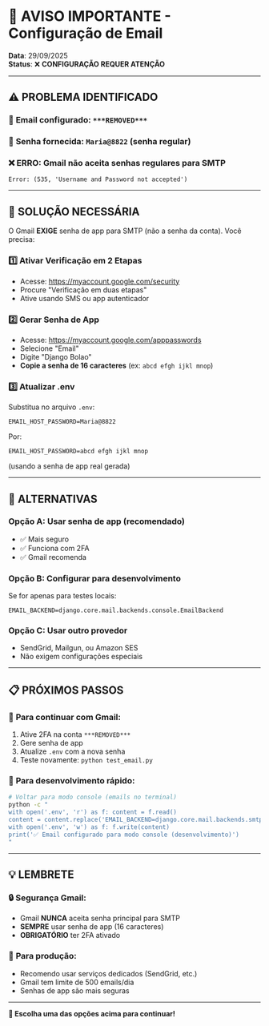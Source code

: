 # 🚨 AVISO IMPORTANTE - Configuração de Email

**Data**: 29/09/2025  
**Status**: ❌ **CONFIGURAÇÃO REQUER ATENÇÃO**  

---

## ⚠️ **PROBLEMA IDENTIFICADO**

### 📧 **Email configurado**: `***REMOVED***`
### 🔐 **Senha fornecida**: `Maria@8822` (senha regular)

### ❌ **ERRO**: Gmail não aceita senhas regulares para SMTP
```
Error: (535, 'Username and Password not accepted')
```

---

## 🔧 **SOLUÇÃO NECESSÁRIA**

O Gmail **EXIGE** senha de app para SMTP (não a senha da conta). Você precisa:

### 1️⃣ **Ativar Verificação em 2 Etapas**
- Acesse: https://myaccount.google.com/security
- Procure "Verificação em duas etapas"
- Ative usando SMS ou app autenticador

### 2️⃣ **Gerar Senha de App**
- Acesse: https://myaccount.google.com/apppasswords
- Selecione "Email" 
- Digite "Django Bolao"
- **Copie a senha de 16 caracteres** (ex: `abcd efgh ijkl mnop`)

### 3️⃣ **Atualizar .env**
Substitua no arquivo `.env`:
```env
EMAIL_HOST_PASSWORD=Maria@8822
```
Por:
```env
EMAIL_HOST_PASSWORD=abcd efgh ijkl mnop
```
(usando a senha de app real gerada)

---

## 🔄 **ALTERNATIVAS**

### **Opção A**: Usar senha de app (recomendado)
- ✅ Mais seguro
- ✅ Funciona com 2FA
- ✅ Gmail recomenda

### **Opção B**: Configurar para desenvolvimento
Se for apenas para testes locais:
```env
EMAIL_BACKEND=django.core.mail.backends.console.EmailBackend
```

### **Opção C**: Usar outro provedor
- SendGrid, Mailgun, ou Amazon SES
- Não exigem configurações especiais

---

## 📋 **PRÓXIMOS PASSOS**

### 🎯 **Para continuar com Gmail**:
1. Ative 2FA na conta `***REMOVED***`
2. Gere senha de app
3. Atualize `.env` com a nova senha
4. Teste novamente: `python test_email.py`

### 🎯 **Para desenvolvimento rápido**:
```bash
# Voltar para modo console (emails no terminal)
python -c "
with open('.env', 'r') as f: content = f.read()
content = content.replace('EMAIL_BACKEND=django.core.mail.backends.smtp.EmailBackend', 'EMAIL_BACKEND=django.core.mail.backends.console.EmailBackend')
with open('.env', 'w') as f: f.write(content)
print('✅ Email configurado para modo console (desenvolvimento)')
"
```

---

## 💡 **LEMBRETE**

### 🔒 **Segurança Gmail**:
- Gmail **NUNCA** aceita senha principal para SMTP
- **SEMPRE** usar senha de app (16 caracteres)
- **OBRIGATÓRIO** ter 2FA ativado

### 🚀 **Para produção**:
- Recomendo usar serviços dedicados (SendGrid, etc.)
- Gmail tem limite de 500 emails/dia
- Senhas de app são mais seguras

---

**🎯 Escolha uma das opções acima para continuar!**